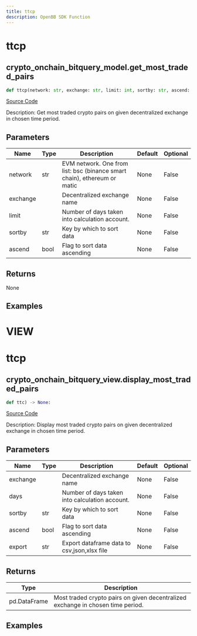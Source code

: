 ```yaml
---
title: ttcp
description: OpenBB SDK Function
---
```

# ttcp

## crypto_onchain_bitquery_model.get_most_traded_pairs

```python
def ttcp(network: str, exchange: str, limit: int, sortby: str, ascend: bool) -> DataFrame:
```
[Source Code](https://github.com/OpenBB-finance/OpenBBTerminal/tree/main/openbb_terminal/cryptocurrency/onchain/bitquery_model.py#L657)

Description: Get most traded crypto pairs on given decentralized exchange in chosen time period.

## Parameters

| Name | Type | Description | Default | Optional |
| ---- | ---- | ----------- | ------- | -------- |
| network | str | EVM network. One from list: bsc (binance smart chain), ethereum or matic | None | False |
| exchange |  | Decentralized exchange name | None | False |
| limit |  | Number of days taken into calculation account. | None | False |
| sortby | str | Key by which to sort data | None | False |
| ascend | bool | Flag to sort data ascending | None | False |

## Returns

None

## Examples




# VIEW

# ttcp

## crypto_onchain_bitquery_view.display_most_traded_pairs

```python
def ttc) -> None:
```
[Source Code](https://github.com/OpenBB-finance/OpenBBTerminal/tree/main/openbb_terminal/decorators.py#L283)

Description: Display most traded crypto pairs on given decentralized exchange in chosen time period.

## Parameters

| Name | Type | Description | Default | Optional |
| ---- | ---- | ----------- | ------- | -------- |
| exchange |  | Decentralized exchange name | None | False |
| days |  | Number of days taken into calculation account. | None | False |
| sortby | str | Key by which to sort data | None | False |
| ascend | bool | Flag to sort data ascending | None | False |
| export | str | Export dataframe data to csv,json,xlsx file | None | False |

## Returns

| Type | Description |
| ---- | ----------- |
| pd.DataFrame | Most traded crypto pairs on given decentralized exchange in chosen time period. |

## Examples

